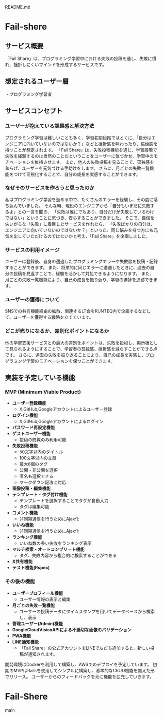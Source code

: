 README.md
# Fail-shere

## サービス概要
「Fail Share」は、プログラミング学習中における失敗の投稿を通し、失敗に慣れ、挫折しにくいマインドを形成するサービスです。

## 想定されるユーザー層
・プログラミング学習者

## サービスコンセプト
### ユーザーが抱えている課題感と解決方法
プログラミング学習は難しいことも多く、学習初期段階ではとくに、「自分はエンジニアに向いていないのではないか？」などと挫折感を味わったり、焦燥感を持つことが想定されます。
「Fail Share」は、失敗投稿機能を通じ、学習段階で失敗を経験するのは当然のことだということをユーザーに気づかせ、学習中のモチベーションを維持させます。
また、他人の失敗投稿を見ることで、孤独感を和らげ、ユーザーを元気づける手助けをします。
さらに、月ごとの失敗一覧機能をつけて可視化することで、自分の成長を実感することができます。

### なぜそのサービスを作ろうと思ったのか
私はプログラミング学習を進める中で、たくさんのエラーを経験し、その度に落ち込んでいました。
そんな時、現役のエンジニアから「自分もいまだに失敗するよ」との一言を聞き、
「失敗は誰にでもあり、自分だけが失敗しているわけではない」ということに気づき、安心することができました。
そこで、自信を失いがちな「失敗」に着目したサービスを作れたら、
「失敗ばかりの自分は、エンジニアに向いていないのではないか？」といった、同じ悩みを持つ方にも元気を出していただけるのではないかと考え、「Fail Share」を企画しました。

### サービスの利用イメージ
ユーザーは登録後、自身の遭遇したプログラミングエラーや失敗談を投稿・記録することができます。
また、将来的に同じエラーに遭遇したときに、過去の自分の投稿を見返すことで、経験を活かして対処できるようになります。
また、月ごとの失敗一覧機能により、自己の成長を振り返り、学習の進捗を追跡できます。

### ユーザーの獲得について
SNSでの共有機能経由の拡散、関連するLT会をRUNTEQ内で企画するなどして、ユーザーを獲得する戦略を立てています。

### どこが売りになるか、差別化ポイントになるか
他の学習支援サービスとの最大の差別化ポイントは、失敗を投稿し、掲示板として見られるようにすることで、学習者の孤独感、挫折感を減らすことができる点です。
さらに、過去の失敗を振り返ることにより、自己の成長を実感し、プログラミング学習のモチベーションを保つことができます。

## 実装を予定している機能
### MVP (Minimum Viable Product)
- **ユーザー登録機能**
  - X,GitHub,Googleアカウントによるユーザー登録
- **ログイン機能**
  - X,GitHub,Googleアカウントによるログイン
- **パスワード再設定機能**
- **ゲストユーザー機能**
  - 投稿の閲覧のみ利用可能
- **失敗投稿機能**
  - 50文字以内のタイトル
  - 100文字以内の文章
  - 最大6個のタグ
  - 公開・非公開を選択
  - 匿名も選択できる
  - マークダウン記法に対応
- **画像投稿・編集機能**
- **テンプレート・タグ付け機能**
  - テンプレートを選択することでタグが自動入力
  - タグは編集可能
- **コメント機能**
  - 非同期通信を行うためにAjax化
- **いいね機能**
  - 非同期通信を行うためにAjax化
- **ランキング機能**
  - いいね数の多い失敗をランキング表示
- **マルチ検索・オートコンプリート機能**
  - タグ、失敗内容から複合的に検索することができる
- **X共有機能**
- **テスト機能(Rspec)**

### その後の機能
- **ユーザープロフィール機能**
  - ユーザー情報の表示と編集
- **月ごとの失敗一覧機能**
  - ユーザーの投稿データにタイムスタンプを用いてデータベースから検索し、表示
- **管理ユーザー(Admin)機能**
- **GoogleCloudVisionAPIによる不適切な画像のバリデーション**
- **PWA機能**
- **LINE通知機能**
  - 「Fail Share」の公式アカウントをLINEで友だち追加すると、新しい投稿が通知されます。


開発環境はDockerを利用して構築し、AWSでのデプロイを予定しています。
初期のMVPはRailsを使用してシンプルに構築し、基本的なCRUD機能を備えた形でリリース。
ユーザーからのフィードバックを元に機能を拡充していきます。

# Fail-Shere
main
